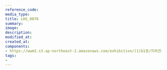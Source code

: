 ```yaml
---
reference_code:
media_type:
title: LHS_0076
summary:
image:
description:
modified_at:
created_at:
components:
- https://wwm3.s3.ap-northeast-2.amazonaws.com/exhibition/(1)b1층/지하전시관/LHS_0076.jpg
tags:
-
---
```

